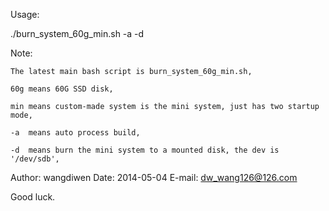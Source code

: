 Usage:

./burn_system_60g_min.sh -a -d

Note:

    The latest main bash script is burn_system_60g_min.sh,
    
    60g means 60G SSD disk,
    
    min means custom-made system is the mini system, just has two startup mode,
    
    -a  means auto process build,
    
    -d  means burn the mini system to a mounted disk, the dev is '/dev/sdb',
    


Author: wangdiwen
  Date: 2014-05-04
E-mail: dw_wang126@126.com

Good luck.
